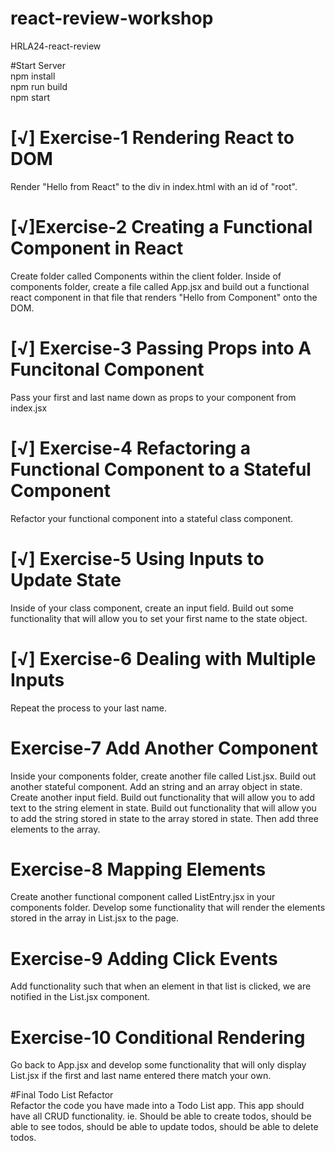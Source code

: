 # react-review-workshop

HRLA24-react-review

#Start Server<br/>
npm install<br/>
npm run build<br/>
npm start<br/>

# [√] Exercise-1 Rendering React to DOM<br/>
Render "Hello from React" to the div in index.html with an id of "root".

# [√]Exercise-2 Creating a Functional Component in React<br/>
Create folder called Components within the client folder. Inside of components folder, create a file called App.jsx and build out a functional react component in that file that renders "Hello from Component" onto the DOM.

# [√] Exercise-3 Passing Props into A Funcitonal Component<br/>
Pass your first and last name down as props to your component from index.jsx

# [√] Exercise-4 Refactoring a Functional Component to a Stateful Component<br/>
Refactor your functional component into a stateful class component.

# [√] Exercise-5 Using Inputs to Update State<br/>
Inside of your class component, create an input field. Build out some functionality that will allow you to set your first name to the state object.

# [√] Exercise-6 Dealing with Multiple Inputs<br/>
Repeat the process to your last name.

# Exercise-7 Add Another Component<br/>
Inside your components folder, create another file called List.jsx. Build out another stateful component. Add an string and an array object in state. Create another input field. Build out functionality that will allow you to add text to the string element in state. Build out functionality that will allow you to add the string stored in state to the array stored in state. Then add three elements to the array.

# Exercise-8 Mapping Elements<br/>
Create another functional component called ListEntry.jsx in your components folder. Develop some functionality that will render the elements stored in the array in List.jsx to the page.

# Exercise-9 Adding Click Events<br/>
Add functionality such that when an element in that list is clicked, we are notified in the List.jsx component.

# Exercise-10 Conditional Rendering<br/>
Go back to App.jsx and develop some functionality that will only display List.jsx if the first and last name entered there match your own.

#Final Todo List Refactor<br/>
Refactor the code you have made into a Todo List app. This app should have all CRUD functionality. ie. Should be able to create todos, should be able to see todos, should be able to update todos, should be able to delete todos.
